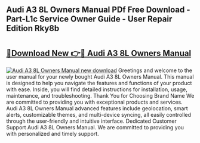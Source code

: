 ## Audi A3 8L Owners Manual PDf Free Download - Part-L1c Service Owner Guide - User Repair Edition Rky8b

# <h2><a href="http://cf29611.oget.top/?id=Audi+A3+8L+Owners+Manual">🔗Download New 👉🔴 Audi A3 8L Owners Manual</a></h2>

[![Audi A3 8L Owners Manual new download](https://i.imgur.com/5g1atiW.png)](http://cf29611.oget.top/?id=Audi+A3+8L+Owners+Manual)
Greetings and welcome to the user manual for your newly bought Audi A3 8L Owners Manual. This manual is designed to help you navigate the features and functions of your product with ease. Inside, you will find detailed instructions for installation, usage, maintenance, and troubleshooting. Thank You for Choosing Brand Name We are committed to providing you with exceptional products and services. Audi A3 8L Owners Manual advanced features include geolocation, smart alerts, customizable themes, and multi-device syncing, all easily controlled through the user-friendly and intuitive interface. Dedicated Customer Support Audi A3 8L Owners Manual. We are committed to providing you with personalized and timely support.
